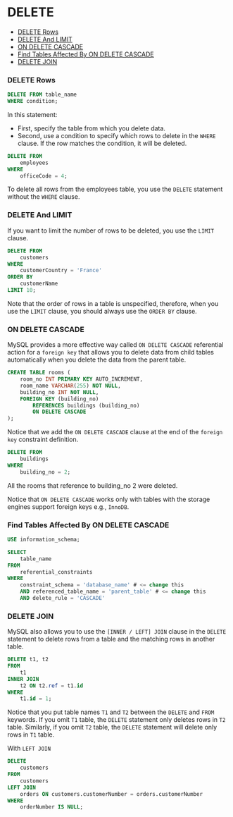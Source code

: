 # DELETE

* [DELETE Rows](#delete-rows) <br>
* [DELETE And LIMIT](#delete-and-limit) <br>
* [ON DELETE CASCADE](#on-delete-cascade) <br>
* [Find Tables Affected By ON DELETE CASCADE](#find-tables-affected-by-on-delete-cascade) <br>
* [DELETE JOIN](#delete-join) <br>


### DELETE Rows
```sql
DELETE FROM table_name
WHERE condition;
```

In this statement:
* First, specify the table from which you delete data.
* Second, use a condition to specify which rows to delete in the `WHERE` clause. If the row matches the condition, it will be deleted.

```sql
DELETE FROM
    employees
WHERE
    officeCode = 4;
```
To delete all rows from the employees table, you use the `DELETE` statement without the `WHERE` clause.

### DELETE And LIMIT
If you want to limit the number of rows to be deleted, you use the `LIMIT` clause.

```sql
DELETE FROM
    customers
WHERE
    customerCountry = 'France'
ORDER BY
    customerName
LIMIT 10;
```

Note that the order of rows in a table is unspecified, therefore, when you use the `LIMIT` clause, you should always use the `ORDER BY` clause.

### ON DELETE CASCADE
MySQL provides a more effective way called `ON DELETE CASCADE` referential action for a `foreign key` that allows you to delete data from child tables automatically when you delete the data from the parent table.

```sql
CREATE TABLE rooms (
    room_no INT PRIMARY KEY AUTO_INCREMENT,
    room_name VARCHAR(255) NOT NULL,
    building_no INT NOT NULL,
    FOREIGN KEY (building_no)
        REFERENCES buildings (building_no)
        ON DELETE CASCADE
);
```

Notice that we add the `ON DELETE CASCADE` clause at the end of the `foreign key` constraint definition.

```sql
DELETE FROM
    buildings
WHERE
    building_no = 2;
```

All the rooms that reference to building_no 2 were deleted.

Notice that `ON DELETE CASCADE` works only with tables with the storage engines support foreign keys e.g., `InnoDB`.

### Find Tables Affected By ON DELETE CASCADE
```sql
USE information_schema;

SELECT
    table_name
FROM
    referential_constraints
WHERE
    constraint_schema = 'database_name' # <= change this
    AND referenced_table_name = 'parent_table' # <= change this
    AND delete_rule = 'CASCADE'
```

### DELETE JOIN
MySQL also allows you to use the `[INNER / LEFT] JOIN` clause in the `DELETE` statement to delete rows from a table and the matching rows in another table.

```sql
DELETE t1, t2
FROM
    t1
INNER JOIN
    t2 ON t2.ref = t1.id
WHERE
    t1.id = 1;
```
Notice that you put table names `T1` and `T2` between the `DELETE` and `FROM` keywords. If you omit `T1` table, the `DELETE` statement only deletes rows in `T2` table. Similarly, if you omit `T2` table, the `DELETE` statement will delete only rows in `T1` table.

With `LEFT JOIN`

```sql
DELETE
    customers
FROM
    customers
LEFT JOIN
    orders ON customers.customerNumber = orders.customerNumber
WHERE
    orderNumber IS NULL;
```
